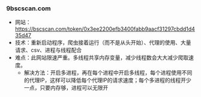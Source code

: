 
### 9bscscan.com
- 网站：https://bscscan.com/token/0x3ee2200efb3400fabb9aacf31297cbdd1d435d47
- 技术：重新启动程序，爬虫接着运行（而不是从头开始）、代理的使用、大量请求、csv、进程与线程配合
- 难点：此网站限速严重。多线程共享内存变量，减少线程数会大大减少爬取速度。
  - 解决方法：开启多进程，再在每个进程中开启多线程，每个进程使用不同的代理IP，这样可以降低每个代理IP的请求速度；每个多进程的线程开少一点，只要内存够，进程可以无限开